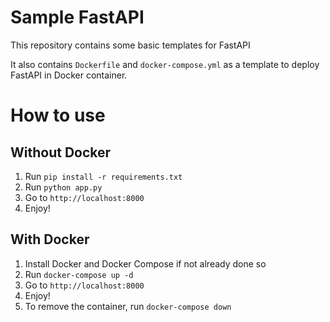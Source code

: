 # Sample FastAPI

This repository contains some basic templates for FastAPI

It also contains `Dockerfile` and `docker-compose.yml` as a template to deploy FastAPI in Docker container.

# How to use

## Without Docker
1. Run `pip install -r requirements.txt`
2. Run `python app.py`
3. Go to `http://localhost:8000`
4. Enjoy!

## With Docker
1. Install Docker and Docker Compose if not already done so
2. Run `docker-compose up -d`
3. Go to `http://localhost:8000`
4. Enjoy!
5. To remove the container, run `docker-compose down`